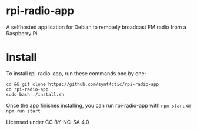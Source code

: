 # rpi-radio-app
A selfhosted application for Debian to remotely broadcast FM radio from a Raspberry Pi.

# Install
To install rpi-radio-app, run these commands one by one:
```
cd && git clone https://github.com/synt4ctic/rpi-radio-app
cd rpi-radio-app
sudo bash ./install.sh
```
Once the app finishes installing, you can run rpi-radio-app with ```npm start``` or ```npm run start```

Licensed under CC BY-NC-SA 4.0
